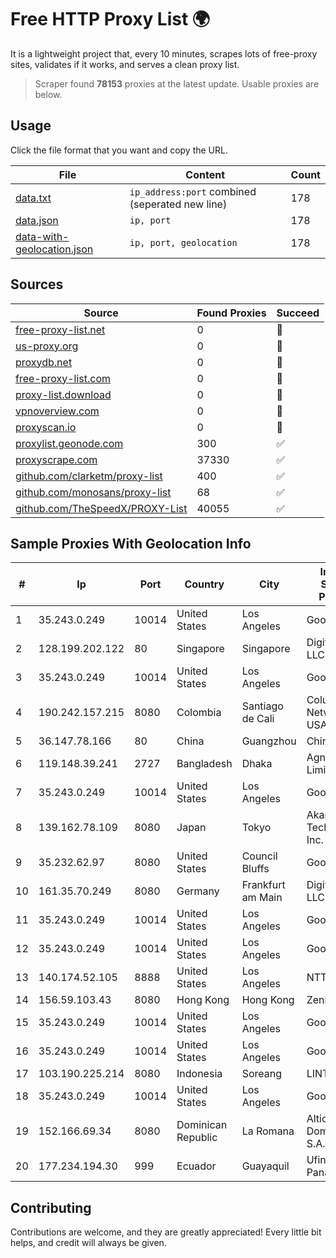 
# Free HTTP Proxy List 🌍

It is a lightweight project that, every 10 minutes, scrapes lots of free-proxy sites, validates if it works, and serves a clean proxy list.


> Scraper found **78153** proxies at the latest update. Usable proxies are below.

## Usage

Click the file format that you want and copy the URL.


|File|Content|Count|
|----|-------|-----|
|[data.txt](https://raw.githubusercontent.com/themiralay/Proxy-List-World/master/data.txt)|`ip_address:port` combined (seperated new line)|178|
|[data.json](https://raw.githubusercontent.com/themiralay/Proxy-List-World/master/data.json)|`ip, port`|178|
|[data-with-geolocation.json](https://raw.githubusercontent.com/themiralay/Proxy-List-World/master/data-with-geolocation.json)|`ip, port, geolocation`|178|

## Sources

|Source|Found Proxies|Succeed|
|------|-------------|-------|
|[free-proxy-list.net](https://free-proxy-list.net)|0|🚫|
|[us-proxy.org](https://www.us-proxy.org)|0|🚫|
|[proxydb.net](http://proxydb.net)|0|🚫|
|[free-proxy-list.com](https://free-proxy-list.com/?page=&port=&type%5B%5D=http&type%5B%5D=https&up_time=0&search=Search)|0|🚫|
|[proxy-list.download](https://www.proxy-list.download/HTTP)|0|🚫|
|[vpnoverview.com](https://vpnoverview.com/privacy/anonymous-browsing/free-proxy-servers)|0|🚫|
|[proxyscan.io](https://www.proxyscan.io)|0|🚫|
|[proxylist.geonode.com](https://proxylist.geonode.com/api/proxy-list?limit=300&page=1&sort_by=lastChecked&sort_type=desc&protocols=http,https)|300|✅|
|[proxyscrape.com](https://api.proxyscrape.com/v2/?request=displayproxies&protocol=http&timeout=10000&country=all&ssl=all&anonymity=all)|37330|✅|
|[github.com/clarketm/proxy-list](https://raw.githubusercontent.com/clarketm/proxy-list/master/proxy-list-raw.txt)|400|✅|
|[github.com/monosans/proxy-list](https://raw.githubusercontent.com/monosans/proxy-list/main/proxies/http.txt)|68|✅|
|[github.com/TheSpeedX/PROXY-List](https://raw.githubusercontent.com/TheSpeedX/PROXY-List/master/http.txt)|40055|✅|


## Sample Proxies With Geolocation Info

|#|Ip|Port|Country|City|Internet Service Provider|
|-|--|----|-------|----|-------------------------|
|1|35.243.0.249|10014|United States|Los Angeles|Google LLC|
|2|128.199.202.122|80|Singapore|Singapore|DigitalOcean, LLC|
|3|35.243.0.249|10014|United States|Los Angeles|Google LLC|
|4|190.242.157.215|8080|Colombia|Santiago de Cali|Columbus Networks USA, Inc.|
|5|36.147.78.166|80|China|Guangzhou|China Mobile|
|6|119.148.39.241|2727|Bangladesh|Dhaka|Agni Systems Limited|
|7|35.243.0.249|10014|United States|Los Angeles|Google LLC|
|8|139.162.78.109|8080|Japan|Tokyo|Akamai Technologies, Inc.|
|9|35.232.62.97|8080|United States|Council Bluffs|Google LLC|
|10|161.35.70.249|8080|Germany|Frankfurt am Main|DigitalOcean, LLC|
|11|35.243.0.249|10014|United States|Los Angeles|Google LLC|
|12|35.243.0.249|10014|United States|Los Angeles|Google LLC|
|13|140.174.52.105|8888|United States|Los Angeles|NTT DATA|
|14|156.59.103.43|8080|Hong Kong|Hong Kong|Zenlayer Inc|
|15|35.243.0.249|10014|United States|Los Angeles|Google LLC|
|16|35.243.0.249|10014|United States|Los Angeles|Google LLC|
|17|103.190.225.214|8080|Indonesia|Soreang|LINTASARTA|
|18|35.243.0.249|10014|United States|Los Angeles|Google LLC|
|19|152.166.69.34|8080|Dominican Republic|La Romana|Altice Dominicana S.A.|
|20|177.234.194.30|999|Ecuador|Guayaquil|Ufinet Panama S.A.|



## Contributing

Contributions are welcome, and they are greatly appreciated! Every
little bit helps, and credit will always be given.

